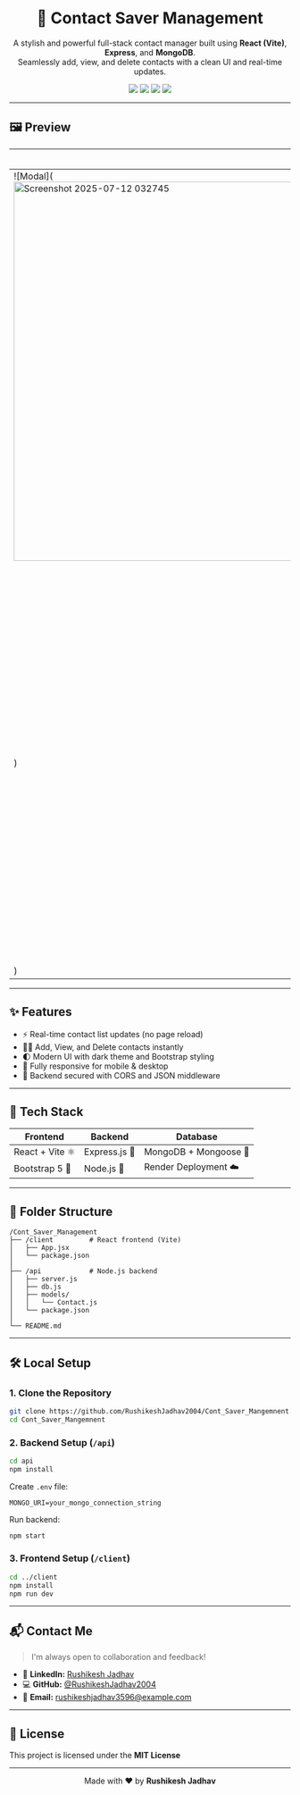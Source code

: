 
<h1 align="center">📇 Contact Saver Management</h1>

<p align="center">
  A stylish and powerful full-stack contact manager built using <b>React (Vite)</b>, <b>Express</b>, and <b>MongoDB</b>. 
  <br/>Seamlessly add, view, and delete contacts with a clean UI and real-time updates.
</p>

<p align="center">
  <img src="https://img.shields.io/badge/React-Frontend-blue" />
  <img src="https://img.shields.io/badge/Express-Backend-yellow" />
  <img src="https://img.shields.io/badge/MongoDB-Database-brightgreen" />
  <img src="https://img.shields.io/badge/Deployed-Vercel_&_Render-black" />
</p>

---


## 🖼️ Preview

| 💡 Add Contact Modal | 📋 Contact List |
|----------------------|----------------|
| ![Modal](<img width="1302" height="679" alt="Screenshot 2025-07-12 032745" src="https://github.com/user-attachments/assets/46f41bad-83ba-4039-b627-b9a12909624d" />
) | ![List](<img width="1305" height="692" alt="Screenshot 2025-07-12 010312" src="https://github.com/user-attachments/assets/4605d761-2fcf-4e12-8e2b-bff9b107d953" />
) |

---

## ✨ Features

- ⚡ Real-time contact list updates (no page reload)
- 🧑‍💻 Add, View, and Delete contacts instantly
- 🌓 Modern UI with dark theme and Bootstrap styling
- 📱 Fully responsive for mobile & desktop
- 🔐 Backend secured with CORS and JSON middleware

---

## 🧩 Tech Stack

| Frontend             | Backend               | Database         |
|----------------------|------------------------|------------------|
| React + Vite ⚛️       | Express.js 🚀           | MongoDB + Mongoose 🍃 |
| Bootstrap 5 🎨        | Node.js 🧠              | Render Deployment ☁️ |

---

## 📁 Folder Structure

```
/Cont_Saver_Management
├── /client         # React frontend (Vite)
│   ├── App.jsx
│   └── package.json
│
├── /api            # Node.js backend
│   ├── server.js
│   ├── db.js
│   ├── models/
│   │   └── Contact.js
│   └── package.json
│
└── README.md
```

---

## 🛠️ Local Setup

### 1. Clone the Repository

```bash
git clone https://github.com/RushikeshJadhav2004/Cont_Saver_Mangemnent.git
cd Cont_Saver_Mangemnent
```

### 2. Backend Setup (`/api`)

```bash
cd api
npm install
```

Create `.env` file:
```env
MONGO_URI=your_mongo_connection_string
```

Run backend:
```bash
npm start
```

### 3. Frontend Setup (`/client`)

```bash
cd ../client
npm install
npm run dev
```

---

## 📬 Contact Me

> I'm always open to collaboration and feedback!

- 🔗 **LinkedIn:** [Rushikesh Jadhav](http://www.linkedin.com/in/rushikeshjadhav2004)
- 💻 **GitHub:** [@RushikeshJadhav2004](https://github.com/RushikeshJadhav2004)
- 📧 **Email:** rushikeshjadhav3596@example.com

---

## 📄 License

This project is licensed under the **MIT License** 

---

<p align="center">
  Made with ❤️ by <strong>Rushikesh Jadhav</strong>
</p>
